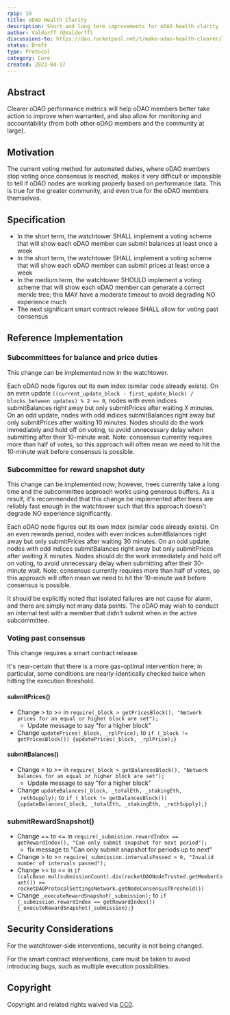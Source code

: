 ```yaml
---
rpip: 19
title: oDAO Health Clarity
description: Short and long term improvements for oDAO health clarity
author: Valdorff (@Valdorff)
discussions-to: https://dao.rocketpool.net/t/make-odao-health-clearer/1658/6
status: Draft
type: Protocol
category: Core
created: 2023-04-17
---
```



## Abstract
Clearer oDAO performance metrics will help oDAO members better take action to improve when
warranted, and also allow for monitoring and accountability (from both other oDAO members and the
community at large).

## Motivation
The current voting method for automated duties, where oDAO members stop voting once consensus is
reached, makes it very difficult or impossible to tell if oDAO nodes are working properly based on
performance data. This is true for the greater community, and even true for the oDAO members
themselves.

## Specification
- In the short term, the watchtower SHALL implement a voting scheme that will show each oDAO member
  can submit balances at least once a week
- In the short term, the watchtower SHALL implement a voting scheme that will show each oDAO member
  can submit prices at least once a week
- In the medium term, the watchtower SHOULD implement a voting scheme that will show each oDAO
  member can generate a correct merkle tree; this MAY have a moderate timeout to avoid degrading NO
  experience much
- The next significant smart contract release SHALL allow for voting past consensus

## Reference Implementation
### Subcommittees for balance and price duties
This change can be implemented now in the watchtower.

Each oDAO node figures out its own index (similar code already exists). On an even update
`((current_update_block - first_update_block) / blocks_between updates) % 2 == 0`, nodes with even
indices submitBalances right away but only submitPrices after waiting X minutes. On an odd update,
nodes with odd indices submitBalances right away but only submitPrices after waiting 10 minutes.
Nodes should do the work immediately and hold off on voting, to avoid unnecessary delay when
submitting after their 10-minute wait. Note: consensus currently requires more than half of votes,
so this approach will often mean we need to hit the 10-minute wait before consensus is possible.

### Subcommittee for reward snapshot duty
This change can be implemented now; however, trees currently take a long time and the subcommittee
approach works using generous buffers. As a result, it's recommended that this change be implemented
after trees are reliably fast enough in the watchtower such that this approach doesn't degrade NO
experience significantly.

Each oDAO node figures out its own index (similar code already exists). On an even rewards period,
nodes with even indices submitBalances right away but only submitPrices after waiting 30 minutes.
On an odd update, nodes with odd indices submitBalances right away but only submitPrices after
waiting X minutes. Nodes should do the work immediately and hold off on voting, to avoid unnecessary
delay when submitting after their 30-minute wait. Note: consensus currently requires more than half
of votes, so this approach will often mean we need to hit the 10-minute wait before consensus is
possible.

It should be explicitly noted that isolated failures are not cause for alarm, and there are simply
not many data points. The oDAO may wish to conduct an internal test with a member that didn't submit
when in the active subcommittee.

### Voting past consensus
This change requires a smart contract release.

It's near-certain that there is a more gas-optimal intervention here; in particular, some conditions
are nearly-identically checked twice when hitting the execution threshold.

#### submitPrices()
- Change > to >= in `require(_block > getPricesBlock(), "Network prices for an equal or higher block are set");`
  - Update message to say "for a higher block"
- Change `updatePrices(_block, _rplPrice);` to `if (_block != getPricesBlock()) {updatePrices(_block, _rplPrice);}`

#### submitBalances()
- Change > to >= in `require(_block > getBalancesBlock(), "Network balances for an equal or higher block are set");`
  - Update message to say "for a higher block"
- Change `updateBalances(_block, _totalEth, _stakingEth, _rethSupply);` to `if (_block != getBalancesBlock()) {updateBalances(_block, _totalEth, _stakingEth, _rethSupply);}`

### submitRewardSnapshot()
- Change == to <= in `require(_submission.rewardIndex == getRewardIndex(), "Can only submit snapshot for next period");`
  - fix message to "Can only submit snapshot for periods up to next" 
- Change > to >= `require(_submission.intervalsPassed > 0, "Invalid number of intervals passed");`
- Change >= to == in `if (calcBase.mul(submissionCount).div(rocketDAONodeTrusted.getMemberCount()) >= rocketDAOProtocolSettingsNetwork.getNodeConsensusThreshold())`
- Change `_executeRewardSnapshot(_submission);` to `if (_submission.rewardIndex == getRewardIndex()) {_executeRewardSnapshot(_submission);}`

## Security Considerations
For the watchtower-side interventions, security is not being changed.

For the smart contract interventions, care must be taken to avoid introducing bugs, such as multiple
execution possibilities.

## Copyright
Copyright and related rights waived via [CC0](https://creativecommons.org/publicdomain/zero/1.0/).
